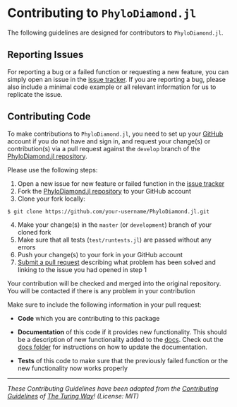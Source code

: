 # Contributing to `PhyloDiamond.jl`

The following guidelines are designed for contributors to `PhyloDiamond.jl`. 

## Reporting Issues

For reporting a bug or a failed function or requesting a new feature, you can simply open an issue in the [issue tracker](https://github.com/solislemuslab/PhyloDiamond.jl/issues). If you are reporting a bug, please also include a minimal code example or all relevant information for us to replicate the issue.

## Contributing Code

To make contributions to `PhyloDiamond.jl`, you need to set up your [GitHub](https://github.com) 
account if you do not have and sign in, and request your change(s) or contribution(s) via 
a pull request against the ``develop``
branch of the [PhyloDiamond.jl repository](https://github.com/solislemuslab/PhyloDiamond.jl). 

Please use the following steps:

1. Open a new issue for new feature or failed function in the [issue tracker](https://github.com/solislemuslab/PhyloDiamond.jl/issues)
2. Fork the [PhyloDiamond.jl repository](https://github.com/solislemuslab/PhyloDiamond.jl) to your GitHub account
3. Clone your fork locally:
```
$ git clone https://github.com/your-username/PhyloDiamond.jl.git
```   
4. Make your change(s) in the `master` (or `development`) branch of your cloned fork
5. Make sure that all tests (`test/runtests.jl`) are passed without any errors
6. Push your change(s) to your fork in your GitHub account
7. [Submit a pull request](https://github.com/solislemuslab/PhyloDiamond.jl/pulls) describing what problem has been solved and linking to the issue you had opened in step 1

Your contribution will be checked and merged into the original repository. You will be contacted if there is any problem in your contribution

Make sure to include the following information in your pull request:

* **Code** which you are contributing to this package

* **Documentation** of this code if it provides new functionality. This should be a description of new functionality added to the [docs](https://solislemuslab.github.io/PhyloDiamond.jl/dev/). Check out the [docs folder](https://github.com/solislemuslab/PhyloDiamond.jl/tree/main/docs) for instructions on how to update the documentation.

- **Tests** of this code to make sure that the previously failed function or the new functionality now works properly


---

_These Contributing Guidelines have been adapted from the [Contributing Guidelines](https://github.com/atomneb/AtomNeb-py/blob/master/CONTRIBUTING.md) of [The Turing Way](https://github.com/atomneb/AtomNeb-py)! (License: MIT)_